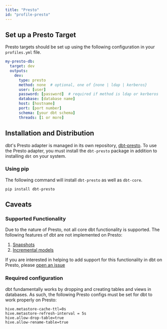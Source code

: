 ```yaml
---
title: "Presto"
id: "profile-presto"
---
```


## Set up a Presto Target

Presto targets should be set up using the following configuration in your `profiles.yml` file.

<File name='~/.dbt/profiles.yml'>

```yaml
my-presto-db:
  target: dev
  outputs:
    dev:
      type: presto
      method: none  # optional, one of {none | ldap | kerberos}
      user: [user]
      password: [password]  # required if method is ldap or kerberos
      database: [database name]
      host: [hostname]
      port: [port number]
      schema: [your dbt schema]
      threads: [1 or more]

```

</File>

## Installation and Distribution

dbt's Presto adapter is managed in its own repository, [dbt-presto](https://github.com/fishtown-analytics/dbt-presto). To use the Presto adapter, you must install the `dbt-presto` package in addition to installing `dbt` on your system.

### Using pip
The following command will install `dbt-presto` as well as `dbt-core`.

```
pip install dbt-presto
```

## Caveats

### Supported Functionality

Due to the nature of Presto, not all core dbt functionality is supported. The following features of dbt are not implemented on Presto:

1. [Snapshots](snapshots) 
2. [Incremental models](configuring-incremental-models)

If you are interested in helping to add support for this functionality in dbt on Presto, please [open an issue](https://github.com/fishtown-analytics/dbt/issues/new)

### Required configuration

dbt fundamentally works by dropping and creating tables and views in databases. As such, the following Presto configs must be set for dbt to work properly on Presto:

```
hive.metastore-cache-ttl=0s
hive.metastore-refresh-interval = 5s
hive.allow-drop-table=true
hive.allow-rename-table=true
```
